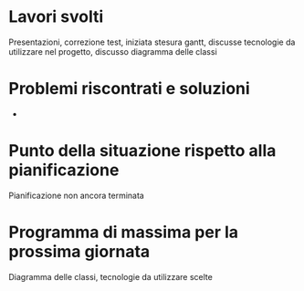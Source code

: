 # Lavori svolti

Presentazioni, correzione test, iniziata stesura gantt, discusse tecnologie da utilizzare nel progetto, discusso diagramma delle classi

# Problemi riscontrati e soluzioni

-

# Punto della situazione rispetto alla pianificazione

Pianificazione non ancora terminata

# Programma di massima per la prossima giornata

Diagramma delle classi, tecnologie da utilizzare scelte